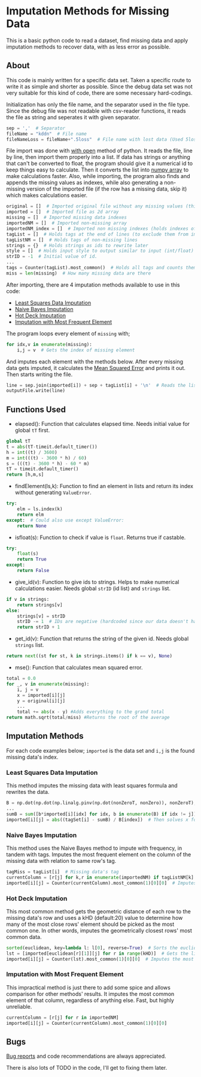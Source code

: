 # Imputation Methods for Missing Data

This is a basic python code to read a dataset, find missing data and apply imputation methods to recover data, with as less error as possible.

## About

This code is mainly written for a specific data set. Taken a specific route to write it as simple and shorter as possible. Since the debug data set was not very suitable for this kind of code, there are some necessary hard-codings.

Initialization has only the file name, and the separator used in the file type. Since the debug file was not readable with csv-reader functions, it reads the file as string and seperates it with given separator.
```python
sep = ','  # Separator
fileName = "kddn"  # File name
fileNameLoss = fileName+".5loss"  # File name with lost data (Used 5loss because my data was missing 5%
```
File import was done with [with open](https://docs.python.org/3.6/library/functions.html#open) method of python. It reads the file, line by line, then import them properly into a list. If data has strings or anything that can't be converted to float, the program should give it a numerical id to keep things easy to calculate. Then it converts the list into [numpy array](https://docs.scipy.org/doc/numpy-dev/reference/generated/numpy.ndarray.html#numpy.ndarray) to make calculations faster. Also, while importing, the program also finds and appends the missing values as indexes, while also generating a non-missing version of the imported file (if the row has a missing data, skip it) which makes calculations easier.
```python
original = []  # Imported original file without any missing values (this is for calculating mse, this debug file only)
imported = []  # Imported file as 2d array
missing = []  # Imported missing data indexes
importedNM = []  # Imported non-missing array
importedNM_index = []  # Imported non missing indexes (holds indexes of NM to rewrite later)
tagList = []  # Holds tags at the end of lines (to exclude them from imputation)
tagListNM = []  # Holds tags of non-missing lines
strings = {}  # Holds strings as ids to rewrite later
style = []  # Holds input style to output similar to input (int/float)
strID = -1  # Initial value of id.
...
tags = Counter(tagList).most_common()  # Holds all tags and counts them
miss = len(missing)  # How many missing data are there
```
After importing, there are 4 imputation methods available to use in this code:
* [Least Squares Data Imputation](#least-squares-data-imputation)
* [Naive Bayes Imputation](#naive-bayes-imputation)
* [Hot Deck Imputation](#hot-deck-imputation)
* [Imputation with Most Frequent Element](#imputation-with-most-frequent-element)


The program loops every element of `missing` with;
```python
for idx,v in enumerate(missing):
    i,j = v  # Gets the index of missing element
```
And imputes each element with the methods below. After every missing data gets imputed, it calculates the [Mean Squared Error](https://en.wikipedia.org/wiki/Mean_squared_error) and prints it out. Then starts writing the file.
```python
line = sep.join(imported[i]) + sep + tagList[i] + '\n'  # Reads the list as a row, adds the tag at the end, ends the line.
outputFile.write(line)
```
## Functions Used
* elapsed(): Function that calculates elapsed time. Needs initial value for global `tT` first.
```python
global tT
t = abs(tT-timeit.default_timer())
h = int((t) / 3600)
m = int(((t) - 3600 * h) / 60)
s = (((t) - 3600 * h) - 60 * m)
tT = timeit.default_timer()
return [h,m,s]
```
* findElement(ls,k): Function to find an element in lists and return its index without generating `ValueError`.
```python
try:
    elm = ls.index(k)
    return elm
except:  # Could also use except ValueError:
    return None
```
* isfloat(s): Function to check if value is `float`. Returns true if castable.
```python
try:
    float(s)
    return True
except:
    return False
```
* give_id(v): Function to give ids to strings. Helps to make numerical calculations easier. Needs global `strID` (id list) and `strings` list.
```python
if v in strings:
    return strings[v]
else:
    strings[v] = strID
    strID -= 1  # IDs are negative (hardcoded since our data doesn't have negative values)
    return strID + 1
```
* get_id(v): Function that returns the string of the given id. Needs global `strings` list.
```python
return next((st for st, k in strings.items() if k == v), None)
```
* mse(): Function that calculates mean squared error.
```python
total = 0.0
for _, v in enumerate(missing):
    i, j = v
    x = imported[i][j]
    y = original[i][j]
    ...
    total += abs(x - y) #Adds everything to the grand total
return math.sqrt(total/miss) #Returns the root of the average
```
## Imputation Methods
For each code examples below; `imported` is the data set and `i,j` is the found missing data's index.
### Least Squares Data Imputation
This method imputes the missing data with least squares formula and rewrites the data.
```python
B = np.dot(np.dot(np.linalg.pinv(np.dot(nonZeroT, nonZero)), nonZeroT), tagSet)  # ß'=(Xᵀ.X)⁺.Xᵀ.y
...
sumB = sum([b*imported[i][idx] for idx, b in enumerate(B) if idx != j])  # Does dot product of B and row, except i, sums all.
imported[i][j] = abs((tagSet[i] - sumB) / B[index])  # Then solves x for ß'[j].x + sum_of_ß' = y[i]
```
### Naive Bayes Imputation
This method uses the Naive Bayes method to impute with frequency, in tandem with tags. Imputes the most frequent element on the column of the missing data with relation to same row's tag.
```python
tagMiss = tagList[i]  # Missing data's tag
currentColumn = [r[j] for k,r in enumerate(importedNM) if tagListNM[k] == tagMiss]  # Gets the whole column with matching tags.
imported[i][j] = Counter(currentColumn).most_common(1)[0][0]  # Imputes most common one.
```
### Hot Deck Imputation
This most common method gets the geometric distance of each row to the missing data's row and uses a kHD (default:20) value to determine how many of the most close rows' element should be picked as the most common one. In other words, imputes the geometrically closest rows' most common data.
```python
sorted(euclidean, key=lambda l: l[0], reverse=True)  # Sorts the euclidean distance list by their distance value [distance,index]
lst = [imported[euclidean[r][1]][j] for r in range(kHD)]  # Gets the list of first kHD elements of those values
imported[i][j] = Counter(lst).most_common(1)[0][0]  # Imputes the most common element from above list.
```
### Imputation with Most Frequent Element
This impractical method is just there to add some spice and allows comparison for other methods' results. It imputes the most common element of that column, regardless of anything else. Fast, but highly unreliable.
```python
currentColumn = [r[j] for r in importedNM]
imported[i][j] = Counter(currentColumn).most_common(1)[0][0]
```
## Bugs
[Bug reports](https://github.com/Tharky/missing_data_imputation/issues) and code recommendations are always appreciated.

There is also lots of TODO in the code, I'll get to fixing them later.
